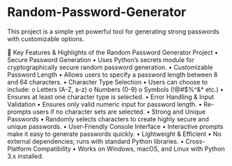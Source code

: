 # Random-Password-Generator
This project is a simple yet powerful tool for generating strong passwords with customizable options.

🔑 Key Features & Highlights of the Random Password Generator Project
•  Secure Password Generation
•	Uses Python’s secrets module for cryptographically secure random password generation.
•  Customizable Password Length
•	Allows users to specify a password length between 8 and 64 characters.
•  Character Type Selection
•	Users can choose to include:
o	Letters (A-Z, a-z)
o	Numbers (0-9)
o	Symbols (!@#$%^&* etc.)
•	Ensures at least one character type is selected.
•  Error Handling & Input Validation
•	Ensures only valid numeric input for password length.
•	Re-prompts users if no character sets are selected.
•  Strong and Unique Passwords
•	Randomly selects characters to create highly secure and unique passwords.
•  User-Friendly Console Interface
•	Interactive prompts make it easy to generate passwords quickly.
•  Lightweight & Efficient
•	No external dependencies; runs with standard Python libraries.
•  Cross-Platform Compatibility
•	Works on Windows, macOS, and Linux with Python 3.x installed.
